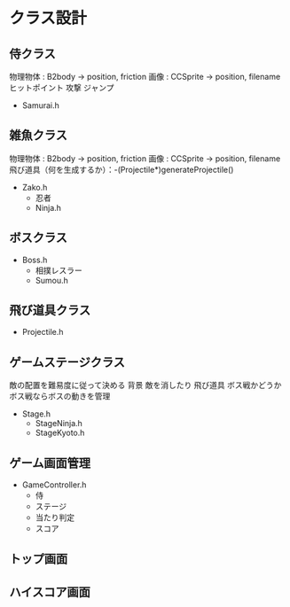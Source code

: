 # クラス設計

## 侍クラス
物理物体 : B2body -> position, friction
画像 : CCSprite -> position, filename
ヒットポイント
攻撃
ジャンプ

- Samurai.h

## 雑魚クラス
物理物体 : B2body -> position, friction
画像 : CCSprite -> position, filename
飛び道具（何を生成するか）：-(Projectile*)generateProjectile()

- Zako.h
    - 忍者
    - Ninja.h
    
## ボスクラス
- Boss.h
    - 相撲レスラー
    - Sumou.h

## 飛び道具クラス
- Projectile.h

## ゲームステージクラス
敵の配置を難易度に従って決める
背景
敵を消したり
飛び道具
ボス戦かどうか
ボス戦ならボスの動きを管理

- Stage.h
    - StageNinja.h
    - StageKyoto.h

## ゲーム画面管理
- GameController.h
    - 侍
    - ステージ
    - 当たり判定
    - スコア

## トップ画面

## ハイスコア画面

